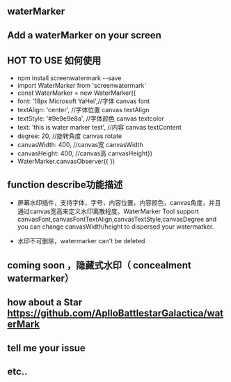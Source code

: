## waterMarker
## Add a waterMarker on your screen

## HOT TO USE 如何使用

* npm install screenwatermark  --save
* import WaterMarker from 'screenwatermark'
* const WaterMarker = new WaterMarker({  
* font: '18px Microsoft YaHei',//字体 canvas font
* textAlign: 'center', //字体位置 canvas textAlign
* textStyle: '#9e9e9e8a', //字体颜色 canvas textcolor
* text: 'this is water marker test', //内容 canvas textContent
* degree: 20, //旋转角度 canvas rotate
* canvasWidth: 400, //canvas宽 canvasWidth 
* canvasHeight: 400, //canvas高 canvasHeight})
* WaterMarker.canvasObserver({
 })

## function describe功能描述
* 屏幕水印插件，支持字体，字号，内容位置，内容颜色，canvas角度，并且通过canvas宽高来定义水印离散程度。WaterMarker Tool support canvasFont,canvasFontTextAlign,canvasTextStyle,canvasDegree and you can change canvasWidth/height to dispersed your watermatker.

* 水印不可删除，watermarker can't be deleted
## coming soon ，隐藏式水印（ concealment watermarker）
## how about a Star https://github.com/AplloBattlestarGalactica/waterMark  
## tell me your issue
## etc..
